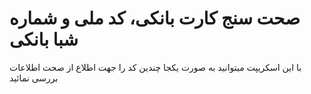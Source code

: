 # صحت سنج کارت بانکی، کد ملی و شماره شبا بانکی
با این اسکریپت میتوانید به صورت یکجا چندین کد را جهت اطلاع از صحت اطلاعات بررسی نمائید
